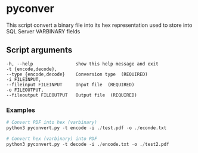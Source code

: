 # pyconver
This script convert a binary file into its hex representation used to store into SQL Server VARBINARY fields

## Script arguments
```
-h, --help                show this help message and exit
-t {encode,decode}, 
--type {encode,decode}    Conversion type  (REQUIRED)
-i FILEINPUT, 
--fileinput FILEINPUT     Input file  (REQUIRED)
-o FILEOUTPUT, 
--fileoutput FILEOUTPUT   Output file  (REQUIRED)
```

### Examples
```python
# Convert PDF into hex (varbinary)
python3 pyconvert.py -t encode -i ./test.pdf -o ./econde.txt

# Convert hex (varbinary) into PDF
python3 pyconvert.py -t decode -i ./encode.txt -o ./test2.pdf
```